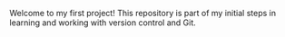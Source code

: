 Welcome to my first project! This repository is part of my initial steps 
in learning and working with version control and Git.
